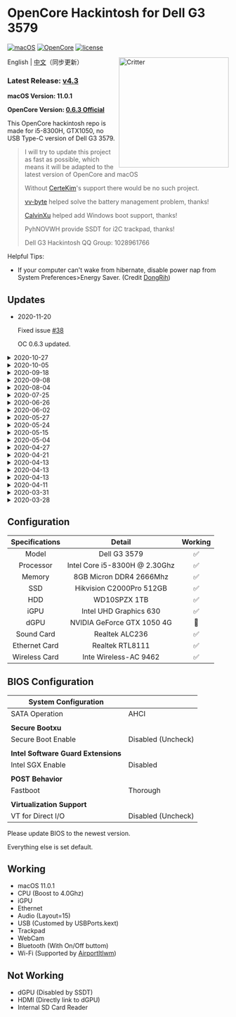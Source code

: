 # OpenCore Hackintosh for Dell G3 3579

[![macOS](https://img.shields.io/badge/macOS-11.0-orange)](https://www.apple.com.cn/macos/big-sur-preview/)
[![OpenCore](https://img.shields.io/badge/OpenCore-0.6.3-9cf)](https://github.com/acidanthera/OpenCorePkg)
[![license](https://img.shields.io/badge/license-Anti%20996-blue.svg)](https://github.com/996icu/996.ICU/blob/master/LICENSE)

<img align="right" src="https://support.apple.com/content/dam/edam/applecare/images/en_US/macos/psp-mini-hero-macos-high-sierra-whats-new_2x.png" alt="Critter" width="250">

English | [中文](https://github.com/tonyleelyy/OpenCore-Hackintosh-Dell-G3-3579/blob/master/README_CN.md)（同步更新）

### Latest Release: [v4.3](https://github.com/tonyleelyy/OpenCore-Hackintosh-Dell-G3-3579/releases/tag/v4.3)

**macOS Version: 11.0.1**

**OpenCore Version: [0.6.3 Official](https://github.com/acidanthera/OpenCorePkg/releases/tag/0.6.3)**

This OpenCore hackintosh repo is made for i5-8300H, GTX1050, no USB Type-C version of Dell G3 3579.

> I will try to update this project as fast as possible, which means it will be adapted to the latest version of OpenCore and macOS
>
> Without [CerteKim](https://github.com/CerteKim)'s support there would be no such project.
>
> [vv-byte](https://github.com/vv-byte) helped solve the battery management problem, thanks!
>
> [CalvinXu](https://github.com/CalvinXu17) helped add Windows boot support, thanks!
>
> PyhNOVWH provide SSDT for i2C trackpad, thanks!
>
> Dell G3 Hackintosh QQ Group: 1028961766

Helpful Tips: 

- If your computer can't wake from hibernate, disable power nap from System Preferences>Energy Saver. (Credit [DongRih](https://github.com/DongRih))

## Updates
- 2020-11-20

  Fixed issue [#38](https://github.com/tonyleelyy/OpenCore-Hackintosh-Dell-G3-3579/issues/38)

  OC 0.6.3 updated.
<details>
  <summary>2020-10-27</summary>
  OC 0.6.2 updated.
</details>

<details>
  <summary>2020-10-05</summary>
  - Add gui theme for OC.
  <br>
  - Enhanced the stability of Bluetooth.
</details>

<details>
  <summary>2020-09-18</summary>
  - Bug fixed [#30](https://github.com/tonyleelyy/OpenCore-Hackintosh-Dell-G3-3579/issues/30).
  <br>
  - Use [AirportItlwm](http://bbs.pcbeta.com/viewthread-1848662-1-1.html) as wifi driver.(Handoff supported)
</details>

<details>
  <summary>2020-09-08</summary>
  - Updated OC 0.6.1 Official. All kexts are up to date.
  <br>
  - Added SSDT for i2C trackpad. (Thanks PyhNOVWH)
</details>

<details>
  <summary>2020-08-04</summary>
  - Updated OC 0.6.0 Official. All kexts are up to date.
  <br>
  - Supported macOS 11.0 Big Sur.
  <br>
  - Please use [HeliPort](https://github.com/OpenIntelWireless/HeliPort) as WiFi Client.
</details>

<details>
  <summary>2020-07-25</summary>
  - Fixed USBPorts.kext for DW1820A. Updated IntelBluetooth, NoTouchID.
  <br>
  - Still waiting for OC 0.6.0...
</details>

<details>
<summary>2020-06-26</summary>
  - Updated VoodooI2C, itlwm
  <br>
  - Add Windows boot support in OC (Thanks [CalvinXu](https://github.com/CalvinXu17))
</details>

<details>
  <summary>2020-06-02</summary>
  - Updated OpenCore 0.5.9. All kexts are up to date.
  <br>
  - Supprot macOS 10.15.5.
  <br>
  - Add itlwm.kext, edit your WiFi info in /OC/Kexts/itlwm.kext/Contents/Info.plist.
</details>

<details>
  <summary>2020-05-27</summary>
  - Fixed battery management. Optimized dGPU blocking SSDT. (Helped by [vv-byte](https://github.com/vv-byte), thanks!)
</details>

<details>
  <summary>2020-05-24</summary>
  - Add /Boot folder. WiFi guide updated.
</details>

<details>
  <summary>2020-05-15</summary>
  - Fixed trackpad issue.
</details>

<details>
  <summary>2020-05-04</summary>
  - OpenCore 0.5.8 Upadted. All kexts are up to date.
  <br>
  - Simplified config.plist. Remove ApfsDriverLoader.efi.
  <br>
  - Audio fix. iGPU frequence is now normal. Caps Lock light works again.
</details>

<details>
  <summary>2020-04-27</summary>
  - CPU boost fixed. Simplified `config.plist` in `DeviceProperties`.
</details>

<details>
  <summary>2020-04-21</summary>
  - Add EFI for intall in Release, which changed `ShowPicker` and `Timeout`. No other differences between these two files. No need to update if you use Release v2.0.
</details>

<details>
  <summary>2020-04-13</summary>
  - WiFi works again. Instruction down below.
</details>

<details>
  <summary>2020-04-13</summary>
  - There are some problems of the WiFi. Don't know how to fix it, please wait.
</details>

<details>
  <summary>2020-04-13</summary>
  - After rebuilding my ACPI folder and fix my config.plist, Intel WiFi is FINALLY supported!!!
  <br>
  - Please check https://github.com/zxystd/itlwm and enjoy!!!
</details>

<details>
  <summary>2020-04-11</summary>
  - Updated to MacOS 10.15.4 19E287. Changed OpenCore to offical release 0.5.7 ver. and fixed the structure of Config.plist.
  <br>
  - Updated Lilu, VirtualSMC, AppleALC, WhateverGreen, SMCBatteryManager, NVMeFix.
  <br>
  - Customized and updated IntelBluetoothFirmware, now the size is much smaller. Updated IntelBluetoothInjector.
</details>

<details>
  <summary>2020-03-31</summary>
  - Deleted SSDT-USBX and added USBPower.kext.
</details>

<details>
  <summary>2020-03-28</summary>
  - I found that the Caps Lock light work perfectly after the lastest update!
</details>

## Configuration

| Specifications | Detail | Working |
| :------------: | :------: | :--------: |
| Model | Dell G3 3579 | ✅ |
| Processor | Intel Core i5-8300H @ 2.30Ghz | ✅ |
| Memory | 8GB Micron DDR4 2666Mhz | ✅ |
| SSD | Hikvision C2000Pro 512GB | ✅ |
| HDD | WD10SPZX 1TB | ✅ |
| iGPU | Intel UHD Graphics 630 | ✅ |
| dGPU | NVIDIA GeForce GTX 1050 4G | 🚫 |
| Sound Card | Realtek ALC236 | ✅ |
| Ethernet Card | Realtek RTL8111 | ✅ |
| Wireless Card | Inte Wireless-AC 9462 | ✅ |

## BIOS Configuration

| **System Configuration** |      |
| ------- | ---|
| SATA Operation       | AHCI |
|                      |      |
| **Secure Bootxu**   |      |
| Secure Boot Enable   | Disabled (Uncheck) |
|  |                    |
| **Intel Software Guard Extensions** |                    |
| Intel SGX Enable | Disabled           |
|  |                    |
| **POST Behavior** |                    |
| Fastboot | Thorough           |
|  |                    |
| **Virtualization Support** |                    |
| VT for Direct I/O | Disabled (Uncheck) |

Please update BIOS to the newest version.

Everything else is set default.

## Working

- macOS 11.0.1
- CPU (Boost to 4.0Ghz)
- iGPU
- Ethernet
- Audio (Layout=15)
- USB (Customed by USBPorts.kext)
- Trackpad
- WebCam
- Bluetooth (With On/Off buttom)
- Wi-Fi (Supported by [AirportItlwm](http://bbs.pcbeta.com/viewthread-1848662-1-1.html))

## Not Working

- dGPU (Disabled by SSDT)
- HDMI (Directly link to dGPU)
- Internal SD Card Reader
